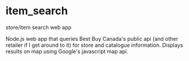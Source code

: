 # item_search
store/item search web app

Node.js web app that queries Best Buy Canada's public api (and other retailer if I get around to it) for store and catalogue information.
Displays results on map using Google's javascript map api.